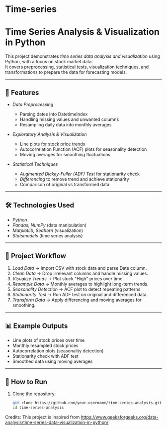 # Time-series
# Time Series Analysis & Visualization in Python

This project demonstrates *time series data analysis and visualization* using Python, with a focus on stock market data.  
It covers preprocessing, statistical tests, visualization techniques, and transformations to prepare the data for forecasting models.

---

## 📌 Features
- *Data Preprocessing*  
  - Parsing dates into DatetimeIndex  
  - Handling missing values and unwanted columns  
  - Resampling daily data into monthly averages  

- *Exploratory Analysis & Visualization*  
  - Line plots for stock price trends  
  - Autocorrelation Function (ACF) plots for seasonality detection  
  - Moving averages for smoothing fluctuations  

- *Statistical Techniques*  
  - *Augmented Dickey-Fuller (ADF) Test* for stationarity check  
  - *Differencing* to remove trend and achieve stationarity  
  - Comparison of original vs transformed data  

---

## 🛠 Technologies Used
- *Python*  
- *Pandas, NumPy* (data manipulation)  
- *Matplotlib, Seaborn* (visualization)  
- *Statsmodels* (time series analysis)  

---

## 📂 Project Workflow
1. *Load Data* → Import CSV with stock data and parse Date column.  
2. *Clean Data* → Drop irrelevant columns and handle missing values.  
3. *Visualize Trends* → Plot stock "High" prices over time.  
4. *Resample Data* → Monthly averages to highlight long-term trends.  
5. *Seasonality Detection* → ACF plot to detect repeating patterns.  
6. *Stationarity Test* → Run ADF test on original and differenced data.  
7. *Transform Data* → Apply differencing and moving averages for smoothing.  

---

## 📊 Example Outputs
- Line plots of stock prices over time  
- Monthly resampled stock prices  
- Autocorrelation plots (seasonality detection)  
- Stationarity check with ADF test  
- Smoothed data using moving averages  

---

## 🚀 How to Run
1. Clone the repository:
   ```bash
   git clone https://github.com/your-username/time-series-analysis.git
   cd time-series-analysis

Credits: This project is inspired from https://www.geeksforgeeks.org/data-analysis/time-series-data-visualization-in-python/
